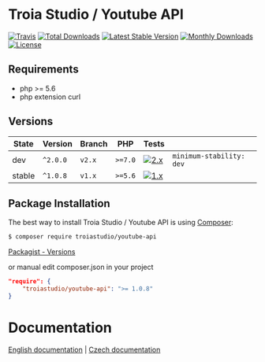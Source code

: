 # Troia Studio / Youtube API

[![Travis](https://travis-ci.org/TroiaStudio/YoutubeAPI.svg?branch=master)](https://travis-ci.org/TroiaStudio/YoutubeAPI)
[![Total Downloads](https://poser.pugx.org/troiastudio/youtube-api/downloads)](https://packagist.org/packages/troiastudio/youtube-api)
[![Latest Stable Version](https://poser.pugx.org/troiastudio/youtube-api/v/stable)](https://packagist.org/packages/troiastudio/youtube-api)
[![Monthly Downloads](https://poser.pugx.org/troiastudio/youtube-api/d/monthly)](https://packagist.org/packages/troiastudio/youtube-api)
[![License](https://poser.pugx.org/troiastudio/youtube-api/license)](https://packagist.org/packages/troiastudio/youtube-api)

## Requirements
- php >= 5.6
- php extension curl


## Versions

| State  | Version  | Branch | PHP     | Tests |  |
|--------|----------|--------|---------|-------|--|
| dev    | `^2.0.0` | `v2.x`  | `>=7.0` | [![2.x](https://travis-ci.org/TroiaStudio/YoutubeAPI.svg?branch=v2.x)](https://travis-ci.org/TroiaStudio/YoutubeAPI) | `minimum-stability: dev` |
| stable | `^1.0.8` | `v1.x`  | `>=5.6` | [![1.x](https://travis-ci.org/TroiaStudio/YoutubeAPI.svg?branch=v1.x)](https://travis-ci.org/TroiaStudio/YoutubeAPI) | |


Package Installation
--------------------
The best way to install Troia Studio / Youtube API is using [Composer](http://getcomposer.org/):

```sh
$ composer require troiastudio/youtube-api
```

[Packagist - Versions](https://packagist.org/packages/troiastudio/youtube-api)

or manual edit composer.json in your project

```json
"require": {
    "troiastudio/youtube-api": ">= 1.0.8"
}
```


Documentation
=============

[English documentation](https://github.com/TroiaStudio/YoutubeAPI/blob/master/docs/en/index.md) | [Czech documentation](https://github.com/TroiaStudio/YoutubeAPI/blob/master/docs/cs/index.md)